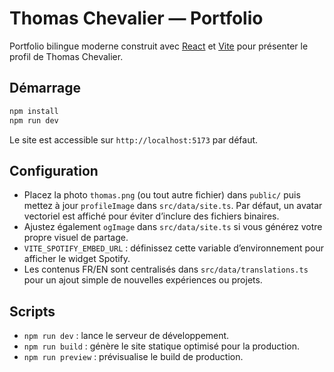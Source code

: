 # Thomas Chevalier — Portfolio

Portfolio bilingue moderne construit avec [React](https://react.dev/) et [Vite](https://vitejs.dev/) pour présenter le profil de Thomas Chevalier.

## Démarrage

```bash
npm install
npm run dev
```

Le site est accessible sur `http://localhost:5173` par défaut.

## Configuration

- Placez la photo `thomas.png` (ou tout autre fichier) dans `public/` puis mettez à jour `profileImage` dans `src/data/site.ts`.
  Par défaut, un avatar vectoriel est affiché pour éviter d’inclure des fichiers binaires.
- Ajustez également `ogImage` dans `src/data/site.ts` si vous générez votre propre visuel de partage.
- `VITE_SPOTIFY_EMBED_URL` : définissez cette variable d’environnement pour afficher le widget Spotify.
- Les contenus FR/EN sont centralisés dans `src/data/translations.ts` pour un ajout simple de nouvelles expériences ou projets.

## Scripts

- `npm run dev` : lance le serveur de développement.
- `npm run build` : génère le site statique optimisé pour la production.
- `npm run preview` : prévisualise le build de production.
